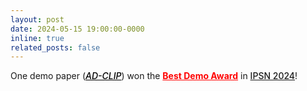 ```yaml
---
layout: post
date: 2024-05-15 19:00:00-0000
inline: true
related_posts: false
---
```


<!-- <a href="https://dl.acm.org/doi/abs/10.1109/IPSN61024.2024.00029" style="font-weight: 500;">One demo paper</a> won the <span style="color: red; font-weight: bold;">Best Demo Award</span> in <a href="https://ipsn.acm.org/2024/index.html" style="font-weight: 500;">IPSN 2024!</a> -->

<!-- <a href="https://dl.acm.org/doi/abs/10.1109/IPSN61024.2024.00029" style="font-weight: 500; color: black;">One demo paper</a> won the <span style="color: red; font-weight: bold;">Best Demo Award</span> in <a href="https://ipsn.acm.org/2024/index.html" style="font-weight: 500;">IPSN 2024!</a> -->

One demo paper (<a href="https://dl.acm.org/doi/abs/10.1109/IPSN61024.2024.00029" style="font-weight: 500; color: black;"><em>AD-CLIP</em></a>) won the <a href="https://www.ie.cuhk.edu.hk/embedded-ai-and-iot-lab-shines-at-top-conferences/" style="color: red; font-weight: bold;">Best Demo Award</a> in <a href="https://ipsn.acm.org/2024/index.html" style="font-weight: 500;">IPSN 2024</a>!